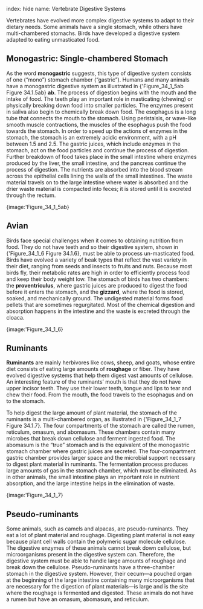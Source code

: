 index: hide
name: Vertebrate Digestive Systems

Vertebrates have evolved more complex digestive systems to adapt to their dietary needs. Some animals have a single stomach, while others have multi-chambered stomachs. Birds have developed a digestive system adapted to eating unmasticated food.

## Monogastric: Single-chambered Stomach

As the word  **monogastric** suggests, this type of digestive system consists of one (“mono”) stomach chamber (“gastric”). Humans and many animals have a monogastric digestive system as illustrated in {'Figure_34_1_5ab Figure 34.1.5ab} **ab**. The process of digestion begins with the mouth and the intake of food. The teeth play an important role in masticating (chewing) or physically breaking down food into smaller particles. The enzymes present in saliva also begin to chemically break down food. The esophagus is a long tube that connects the mouth to the stomach. Using peristalsis, or wave-like smooth muscle contractions, the muscles of the esophagus push the food towards the stomach. In order to speed up the actions of enzymes in the stomach, the stomach is an extremely acidic environment, with a pH between 1.5 and 2.5. The gastric juices, which include enzymes in the stomach, act on the food particles and continue the process of digestion. Further breakdown of food takes place in the small intestine where enzymes produced by the liver, the small intestine, and the pancreas continue the process of digestion. The nutrients are absorbed into the blood stream across the epithelial cells lining the walls of the small intestines. The waste material travels on to the large intestine where water is absorbed and the drier waste material is compacted into feces; it is stored until it is excreted through the rectum.


{image:'Figure_34_1_5ab}
        

## Avian

Birds face special challenges when it comes to obtaining nutrition from food. They do not have teeth and so their digestive system, shown in {'Figure_34_1_6 Figure 34.1.6}, must be able to process un-masticated food. Birds have evolved a variety of beak types that reflect the vast variety in their diet, ranging from seeds and insects to fruits and nuts. Because most birds fly, their metabolic rates are high in order to efficiently process food and keep their body weight low. The stomach of birds has two chambers: the  **proventriculus**, where gastric juices are produced to digest the food before it enters the stomach, and the  **gizzard**, where the food is stored, soaked, and mechanically ground. The undigested material forms food pellets that are sometimes regurgitated. Most of the chemical digestion and absorption happens in the intestine and the waste is excreted through the cloaca.


{image:'Figure_34_1_6}
        

## Ruminants

 **Ruminants** are mainly herbivores like cows, sheep, and goats, whose entire diet consists of eating large amounts of  **roughage** or fiber. They have evolved digestive systems that help them digest vast amounts of cellulose. An interesting feature of the ruminants’ mouth is that they do not have upper incisor teeth. They use their lower teeth, tongue and lips to tear and chew their food. From the mouth, the food travels to the esophagus and on to the stomach.

To help digest the large amount of plant material, the stomach of the ruminants is a multi-chambered organ, as illustrated in {'Figure_34_1_7 Figure 34.1.7}. The four compartments of the stomach are called the rumen, reticulum, omasum, and abomasum. These chambers contain many microbes that break down cellulose and ferment ingested food. The abomasum is the “true” stomach and is the equivalent of the monogastric stomach chamber where gastric juices are secreted. The four-compartment gastric chamber provides larger space and the microbial support necessary to digest plant material in ruminants. The fermentation process produces large amounts of gas in the stomach chamber, which must be eliminated. As in other animals, the small intestine plays an important role in nutrient absorption, and the large intestine helps in the elimination of waste.


{image:'Figure_34_1_7}
        

## Pseudo-ruminants

Some animals, such as camels and alpacas, are pseudo-ruminants. They eat a lot of plant material and roughage. Digesting plant material is not easy because plant cell walls contain the polymeric sugar molecule cellulose. The digestive enzymes of these animals cannot break down cellulose, but microorganisms present in the digestive system can. Therefore, the digestive system must be able to handle large amounts of roughage and break down the cellulose. Pseudo-ruminants have a three-chamber stomach in the digestive system. However, their cecum—a pouched organ at the beginning of the large intestine containing many microorganisms that are necessary for the digestion of plant materials—is large and is the site where the roughage is fermented and digested. These animals do not have a rumen but have an omasum, abomasum, and reticulum.
